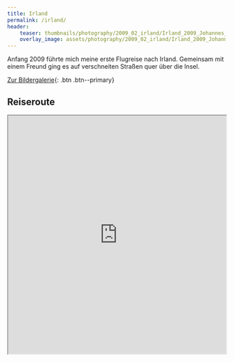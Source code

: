 ```yaml
---
title: Irland
permalink: /irland/
header:
    teaser: thumbnails/photography/2009_02_irland/Irland_2009_Johannes_711.jpg
    overlay_image: assets/photography/2009_02_irland/Irland_2009_Johannes_711.jpg
---
```


Anfang 2009 führte mich meine erste Flugreise nach Irland. 
Gemeinsam mit einem Freund ging es auf verschneiten Straßen quer über die Insel.

[Zur Bildergalerie](/photography/irland-2009/){: .btn .btn--primary}   

## Reiseroute
<iframe src="https://www.google.com/maps/d/u/0/embed?mid=1-gC4MwTGzumDA2P9jK_jIpBuZtpb7gsB" width="100%" height="550px"></iframe>
